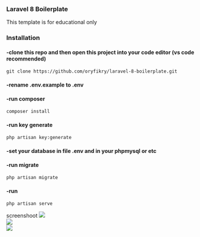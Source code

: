 ### Laravel 8 Boilerplate

This template is for educational only

### Installation

#### -clone this repo and then open this project into your code editor (vs code recommended) 

```
git clone https://github.com/oryfikry/laravel-8-boilerplate.git
```
#### -rename .env.example to .env
#### -run composer
```
composer install
```
#### -run key generate
```
php artisan key:generate
```
#### -set your database in file .env and in your phpmysql or etc

#### -run migrate
```
php artisan migrate
```

#### -run 
```
php artisan serve
```
screenshoot
<img src="https://github.com/oryfikry/laravel-8-boilerplate/blob/beta-release/sc/sc1.png"><br>
<img src="https://github.com/oryfikry/laravel-8-boilerplate/blob/beta-release/sc/sc2.png"><br>
<img src="https://github.com/oryfikry/laravel-8-boilerplate/blob/beta-release/sc/sc3.png"><br>
